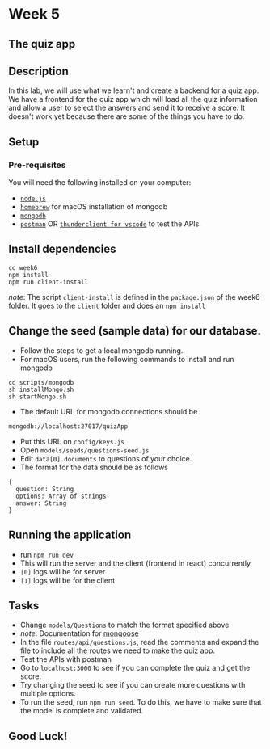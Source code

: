 # Week 5
## The quiz app

## Description
In this lab, we will use what we learn't and create a backend for a quiz app. We have a frontend for the quiz app which will load all the quiz information and allow a user to select the answers and send it to receive a score. It doesn't work yet because there are some of the things you have to do.

## Setup

### Pre-requisites
You will need the following installed on your computer:
- [`node.js`](https://nodejs.org/en/download/)
- [`homebrew`](https://brew.sh/) for macOS installation of mongodb
- [`mongodb`](https://docs.mongodb.com/manual/administration/install-community/)
- [`postman`](https://www.postman.com/product/api-client/) OR [`thunderclient for vscode`](https://www.thunderclient.io/) to test the APIs.

## Install dependencies
```
cd week6
npm install
npm run client-install
```

*note*: The script `client-install` is defined in the `package.json` of the week6 folder. It goes to the `client` folder and does an `npm install`

## Change the seed (sample data) for our database.
- Follow the steps to get a local mongodb running. 
- For macOS users, run the following commands to install and run mongodb

```
cd scripts/mongodb
sh installMongo.sh
sh startMongo.sh
```

- The default URL for mongodb connections should be 
```
mongodb://localhost:27017/quizApp
```

- Put this URL on `config/keys.js`
- Open `models/seeds/questions-seed.js`
- Edit `data[0].documents` to questions of your choice.
- The format for the data should be as follows
```
{
  question: String
  options: Array of strings
  answer: String
}
```

## Running the application
- run `npm run dev`
- This will run the server and the client (frontend in react) concurrently
- `[0]` logs will be for server
- `[1]` logs will be for the client

## Tasks
- Change `models/Questions` to match the format specified above
- *note*: Documentation for [mongoose](https://mongoosejs.com/docs/)
- In the file `routes/api/questions.js`, read the comments and expand the file to include all the routes we need to make the quiz app. 
- Test the APIs with postman
- Go to `localhost:3000` to see if you can complete the quiz and get the score. 
- Try changing the seed to see if you can create more questions with multiple options.
- To run the seed, run `npm run seed`. To do this, we have to make sure that the model is complete and validated.

## Good Luck!

